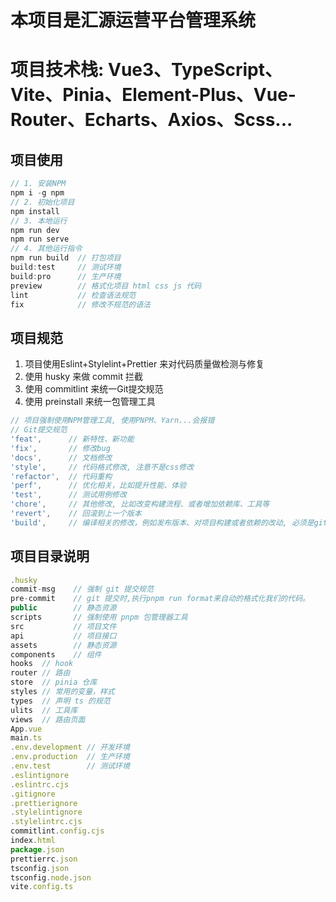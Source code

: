 # 本项目是汇源运营平台管理系统

# 项目技术栈: Vue3、TypeScript、Vite、Pinia、Element-Plus、Vue-Router、Echarts、Axios、Scss...

## 项目使用

```js
// 1. 安装NPM
npm i -g npm
// 2. 初始化项目
npm install
// 3. 本地运行
npm run dev
npm run serve
// 4. 其他运行指令
npm run build  // 打包项目
build:test     // 测试环境
build:pro      // 生产环境
preview        // 格式化项目 html css js 代码
lint           // 检查语法规范
fix            // 修改不规范的语法
```

##  项目规范

1. 项目使用Eslint+Stylelint+Prettier 来对代码质量做检测与修复
2. 使用 husky 来做 commit 拦截
3. 使用 commitlint 来统一Git提交规范
4. 使用 preinstall 来统一包管理工具

```js
// 项目强制使用NPM管理工具, 使用PNPM、Yarn...会报错
// Git提交规范
'feat',      // 新特性、新功能
'fix',       // 修改bug
'docs',      // 文档修改
'style',     // 代码格式修改, 注意不是css修改
'refactor',  // 代码重构
'perf',      // 优化相关，比如提升性能、体验
'test',      // 测试用例修改
'chore',     // 其他修改, 比如改变构建流程、或者增加依赖库、工具等
'revert',    // 回滚到上一个版本
'build',     // 编译相关的修改，例如发布版本、对项目构建或者依赖的改动, 必须是git commit -m 'fix: xxx' 符合类型的才可以, 并且冒号后面是需要空一格的, 运行Git提交代码时会自动格式化代码
```

## 项目目录说明

```js
.husky
commit-msg    // 强制 git 提交规范
pre-commit    // git 提交时,执行pnpm run format来自动的格式化我们的代码。
public        // 静态资源
scripts       // 强制使用 pnpm 包管理器工具
src           // 项目文件
api           // 项目接口
assets        // 静态资源
components    // 组件
hooks  // hook
router // 路由
store  // pinia 仓库
styles // 常用的变量，样式
types  // 声明 ts 的规范
ulits  // 工具库
views  // 路由页面
App.vue
main.ts
.env.development // 开发环境
.env.production  // 生产环境
.env.test        // 测试环境
.eslintignore
.eslintrc.cjs
.gitignore
.prettierignore
.stylelintignore
.stylelintrc.cjs
commitlint.config.cjs
index.html
package.json
prettierrc.json
tsconfig.json
tsconfig.node.json
vite.config.ts
```

